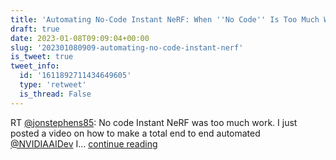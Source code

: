 ```yaml
---
title: 'Automating No-Code Instant NeRF: When ''No Code'' Is Too Much Work!'
draft: true
date: 2023-01-08T09:09:04+00:00
slug: '202301080909-automating-no-code-instant-nerf'
is_tweet: true
tweet_info:
  id: '1611892711434649605'
  type: 'retweet'
  is_thread: False
---
```




RT [@jonstephens85](https://x.com/jonstephens85): No code Instant NeRF was too much work. I just posted a video on how to make a total end to end automated [@NVIDIAAIDev](https://x.com/NVIDIAAIDev) I… [continue reading](https://x.com/sytelus/status/1611892711434649605)
